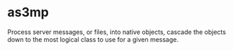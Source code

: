 as3mp
=====

Process server messages, or files, into native objects, cascade the objects down to the most logical class to use for a given message.
